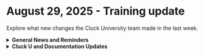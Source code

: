 # August 29, 2025 - Training update

Explore what new changes the Cluck University team made in the last week.

<details>

<summary><strong>General News and Reminders</strong></summary>

* **SHOUT OUTS** **TO:**
  * Lucas, Noah, James, Alex, Daniel, Craig, Revashlyn, Ceasar, Ardell, Bryan, Josh, and Spencer for passing the Foundations Certification.
    * Take the [Rewst Foundations](https://learn.rewst.io/rewst-foundations-certification) Exam, and collect your prestigious **Certified Rewster** badge in Discord along with access to the super-secret Discord channel.&#x20;
  * James, Noah, Orion, Anthony, Spencer, Davis, Ardell, Ceasar, and Lucas for passing the Clean Automation Certification.
  * Take the [Clean Automation](https://learn.rewst.io/clean-automation-certification) exam and get that fancy certificate!

- Join us in our [Cluck-U Discord channel](https://discord.com/channels/936789089703845988/1121465945295167588) if you have any questions, comments, or concerns!
- Sign up for Cluck University [Office Hours](https://learn.rewst.io/cluck-university-office-hours)  to work through any questions you have during and after training! If there is something you want us to cover, Let us know!

</details>

<details>

<summary><strong>Cluck U and Documentation Updates</strong></summary>

**What's New at Cluck University?**

* Updated [Modifying Crates](https://learn.rewst.io/path/onboarding-learning-path/introduction-to-crates/323093) lesson
* Lots of internal work!&#x20;

**New and Updated Documentation Pages:**

* **Updated guidance for our Alert on Unused M365 License Crate:**\
  [Alert on Unused M365 Licenses Crate](https://docs.rewst.help/documentation/crates/existing-crate-documentation/alert-on-unused-m365-licenses-crate)

- **Updated guidance for how to whitelist domains in ThreatLocker to allow Rewst:**\
  [ThreatLocker Whitelisting Guidance](http://docs.rewst.help/security/security-policy)

</details>

